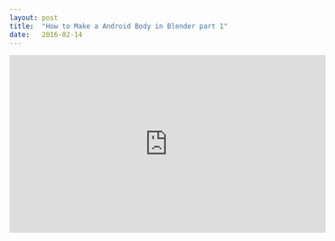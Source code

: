 ```yaml
---
layout: post
title:  "How to Make a Android Body in Blender part 1"
date:   2016-02-14
---
```


<iframe width="560" height="315" src="https://www.youtube.com/embed/pP_enMAspZM" frameborder="0" allowfullscreen></iframe>
